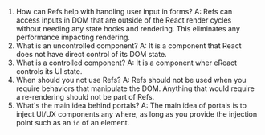 1. How can Refs help with handling user input in forms?
   A: Refs can access inputs in DOM that are outside of the React render cycles without needing any state hooks and rendering. This eliminates any performance impacting rendering.
2. What is an uncontrolled component?
   A: It is a component that React does not have direct control of its DOM state.
3. What is a controlled component?
   A: It is a component wher eReact controls its UI state.
4. When should you not use Refs?
   A: Refs should not be used when you require behaviors that manipulate the DOM. Anything that would require a re-rendering should not be part of Refs.
5. What's the main idea behind portals?
   A: The main idea of portals is to inject UI/UX components any where, as long as you provide the injection point such as an `id` of an element.

